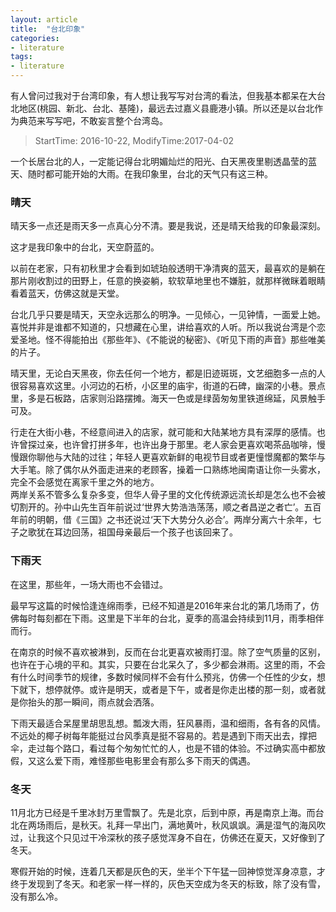 ```yaml
---
layout: article
title:  "台北印象"
categories:
- literature
tags:
- literature
---
```


有人曾问过我对于台湾印象，有人想让我写写对台湾的看法，但我基本都呆在大台北地区(桃园、新北、台北、基隆)，最远去过嘉义县鹿港小镇。所以还是以台北作为典范来写写吧，不敢妄言整个台湾岛。

<!---more--->

> StartTime: 2016-10-22, ModifyTime:2017-04-02

一个长居台北的人，一定能记得台北明媚灿烂的阳光、白天黑夜里剔透晶莹的蓝天、随时都可能开始的大雨。在我印象里，台北的天气只有这三种。  

### 晴天
晴天多一点还是雨天多一点真心分不清。要是我说，还是晴天给我的印象最深刻。  

这才是我印象中的台北，天空蔚蓝的。

以前在老家，只有初秋里才会看到如琥珀般透明干净清爽的蓝天，最喜欢的是躺在那片刚收割过的田野上，任意的换姿躺，软软草地里也不嫌脏，就那样微眯着眼睛看着蓝天，仿佛这就是天堂。  

台北几乎只要是晴天，天空永远那么的明净。一见倾心，一见钟情，一面爱上她。喜悦并非是谁都不知道的，只想藏在心里，讲给喜欢的人听。所以我说台湾是个恋爱圣地。怪不得能拍出《那些年》、《不能说的秘密》、《听见下雨的声音》那些唯美的片子。  

晴天里，无论白天黑夜，你去任何一个地方，都是旧迹斑斑，文艺细胞多一点的人很容易喜欢这里。小河边的石桥，小区里的庙宇，街道的石碑，幽深的小巷。景点里，多是石板路，店家则沿路摆摊。海天一色或是绿茵匆匆里铁道绵延，风景触手可及。

行走在大街小巷，不经意间进入的店家，就可能和大陆某地方具有深厚的感情。也许曾探过亲，也许曾打拼多年，也许出身于那里。老人家会更喜欢喝茶品咖啡，慢慢跟你聊他与大陆的过往；年轻人更喜欢新鲜的电视节目或者更憧憬魔都的繁华与大手笔。除了偶尔从外面走进来的老顾客，操着一口熟练地闽南语让你一头雾水，完全不会感觉在离家千里之外的地方。  
两岸关系不管多么复杂多变，但华人骨子里的文化传统源远流长却是怎么也不会被切割开的。孙中山先生百年前说过‘世界大势浩浩荡荡，顺之者昌逆之者亡’。五百年前的明朝，借《三国》之书还说过‘天下大势分久必合’。两岸分离六十余年，七子之歌犹在耳边回荡，祖国母亲最后一个孩子也该回来了。

### 下雨天
在这里，那些年，一场大雨也不会错过。

最早写这篇的时候恰逢连绵雨季，已经不知道是2016年来台北的第几场雨了，仿佛每时每刻都在下雨。这里是下半年的台北，夏季的高温会持续到11月，雨季相伴而行。

在南京的时候不喜欢被淋到，反而在台北更喜欢被雨打湿。除了空气质量的区别，也许在于心境的平和。其实，只要在台北呆久了，多少都会淋雨。这里的雨，不会有什么时间季节的规律，多数时候同样不会有什么预兆，仿佛一个任性的少女，想下就下，想停就停。或许是明天，或者是下午，或者是你走出楼的那一刻，或者就是你抬头的那一瞬间，雨点就会洒落。

下雨天最适合呆屋里胡思乱想。瓢泼大雨，狂风暴雨，温和细雨，各有各的风情。不远处的椰子树每年能挺过台风季真是挺不容易的。若是遇到下雨天出去，撑把伞，走过每个路口，看过每个匆匆忙忙的人，也是不错的体验。不过确实高中都放假，又这么爱下雨，难怪那些电影里会有那么多下雨天的偶遇。  

### 冬天
11月北方已经是千里冰封万里雪飘了。先是北京，后到中原，再是南京上海。而台北在两场雨后，是秋天。礼拜一早出门，满地黄叶，秋风飒飒。满是湿气的海风吹过，让我这个只见过干冷深秋的孩子感觉浑身不自在，仿佛还在夏天，又好像到了冬天。

寒假开始的时候，连着几天都是灰色的天，坐半个下午猛一回神惊觉浑身凉意，才终于发现到了冬天。和老家一样一样的，灰色天空成为冬天的标致，除了没有雪，没有那么冷。
